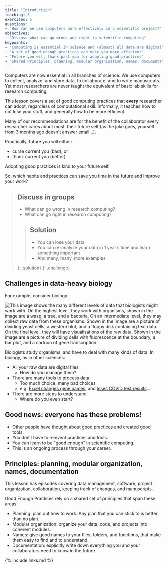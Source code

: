 ```yaml
---
title: "Introduction"
teaching: 5
exercises: 5
questions:
- "How can we use computers more effectively in a scientific project?"
objectives:
- "Discuss what can go wrong and right in scientific computing"
keypoints:
- "Computing is essential in science and (almost) all data are digital"
- "A set of good enough practices can make you more efficient"
- "Future you will thank past you for adopting good practices"
- "Shared Principles: planning, modular organisation, names, documentation"
---
```


Computers are now essential in all branches of science.
We use computers to collect, analyze, and store data, to collaborate, and to write manuscripts.
Yet most researchers are never taught the equivalent of basic lab skills for research computing.

This lesson covers a set of good computing practices that **every** researcher can adopt,
regardless of computational skill.
Informally, it teaches how to not lose your stuff, and generally how to be more efficient.

Many of our recommendations are for the benefit of the collaborator every researcher cares about most:
their future self (as the joke goes, yourself from 3 months ago doesn't answer email…).

Practically, future you will either:
  - curse current you (bad), or
  - thank current you (better).

Adopting good practices is kind to your future self.

So, which habits and practices can save you time in the future and improve your work?


> ## Discuss in groups
>
> * What can go wrong in research computing?
> * What can go right in research computing?
>
>> ## Solution
>>
>> *   You can lose your data
>> *   You can re-analyze your data in 1 year’s
>>     time and learn something important
>> *   And many, many, more examples
>>
> {: .solution}
{: .challenge}


## Challenges in data-heavy biology

For example, consider biology.

![This image shows the many different levels of data that biologists might work with. On the highest level, they work with organisms, shown in the image are a wasp, a tree, and a bacteria. On an intermediate level, they may collect raw data from these organisms. Shown in the image are a picture of dividing yeast cells, a western blot, and a floppy disk containing text data. On the final level, they will have visualisations of the raw data. Shown in the image are a picture of dividing cells with fluorescence at the boundary, a bar plot, and a cartoon of gene transcription.](../fig/ew-intro.png)

Biologists study organisms, and have to deal with many kinds of data.
In biology, as in other sciences:

- All your raw data are digital files
    - How do you manage them?
- There are many tools to process data
    - Too much choice, many bad choices
    - e.g. [Excel changes gene names](https://doi.org/10.1186/s13059-016-1044-7), and [loses COVID test results](https://www.bbc.co.uk/news/technology-54423988)...
- There are more steps to understand
    - Where do you even start?

## Good news: everyone has these problems!

- Other people have thought about good practices and created good tools.
- You don’t have to reinvent practices and tools.
- You can learn to be "good enough" in scientific computing.
- This is an ongoing process through your career.

## Principles: planning, modular organization, names, documentation

This lesson has episodes covering data management, software, project organization, collaboration, keeping track of changes, and manuscripts.

Good Enough Practices rely on a shared set of principles that span these areas:

- Planning: plan out how to work. Any plan that you can stick to is better than no plan.
- Modular organization: organize your data, code, and projects into coherent modules.
- Names: give good names to your files, folders, and functions, that make them easy to find and to understand.
- Documentation: explicitly write down everything you and your collaborators need to know in the future.

{% include links.md %}

